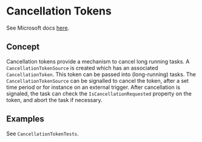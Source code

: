 # Cancellation Tokens

See Microsoft docs [here](https://docs.microsoft.com/en-us/dotnet/api/system.threading.cancellationtokensource?view=net-6.0).

## Concept

Cancellation tokens provide a mechanism to cancel long running tasks.
A `CancellationTokenSource` is created which has an associated `CancellationToken`.
This token can be passed into (long-running) tasks. 
The `CancellationTokenSource` can be signalled to cancel the token, after a set time period or for instance on an external trigger.
After cancellation is signaled, the task can check the `IsCancellationRequested` property on the token, and abort the task if necessary.

## Examples

See `CancellationTokenTests`.